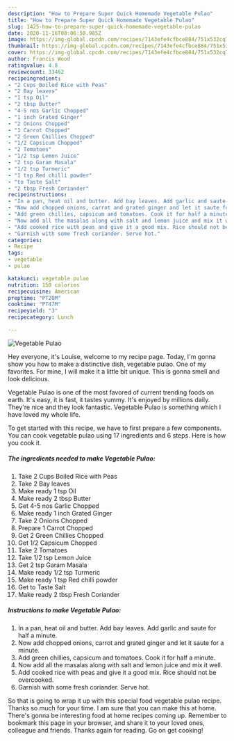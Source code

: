 ```yaml
---
description: "How to Prepare Super Quick Homemade Vegetable Pulao"
title: "How to Prepare Super Quick Homemade Vegetable Pulao"
slug: 1425-how-to-prepare-super-quick-homemade-vegetable-pulao
date: 2020-11-16T08:06:50.985Z
image: https://img-global.cpcdn.com/recipes/7143efe4cfbce884/751x532cq70/vegetable-pulao-recipe-main-photo.jpg
thumbnail: https://img-global.cpcdn.com/recipes/7143efe4cfbce884/751x532cq70/vegetable-pulao-recipe-main-photo.jpg
cover: https://img-global.cpcdn.com/recipes/7143efe4cfbce884/751x532cq70/vegetable-pulao-recipe-main-photo.jpg
author: Francis Wood
ratingvalue: 4.8
reviewcount: 33462
recipeingredient:
- "2 Cups Boiled Rice with Peas"
- "2 Bay leaves"
- "1 tsp Oil"
- "2 tbsp Butter"
- "4-5 nos Garlic Chopped"
- "1 inch Grated Ginger"
- "2 Onions Chopped"
- "1 Carrot Chopped"
- "2 Green Chillies Chopped"
- "1/2 Capsicum Chopped"
- "2 Tomatoes"
- "1/2 tsp Lemon Juice"
- "2 tsp Garam Masala"
- "1/2 tsp Turmeric"
- "1 tsp Red chilli powder"
- "to Taste Salt"
- "2 tbsp Fresh Coriander"
recipeinstructions:
- "In a pan, heat oil and butter. Add bay leaves. Add garlic and saute for half a minute."
- "Now add chopped onions, carrot and grated ginger and let it saute for a minute."
- "Add green chillies, capsicum and tomatoes. Cook it for half a minute."
- "Now add all the masalas along with salt and lemon juice and mix it well."
- "Add cooked rice with peas and give it a good mix. Rice should not be overcooked."
- "Garnish with some fresh coriander. Serve hot."
categories:
- Recipe
tags:
- vegetable
- pulao

katakunci: vegetable pulao 
nutrition: 150 calories
recipecuisine: American
preptime: "PT20M"
cooktime: "PT47M"
recipeyield: "3"
recipecategory: Lunch

---
```



![Vegetable Pulao](https://img-global.cpcdn.com/recipes/7143efe4cfbce884/751x532cq70/vegetable-pulao-recipe-main-photo.jpg)

Hey everyone, it's Louise, welcome to my recipe page. Today, I'm gonna show you how to make a distinctive dish, vegetable pulao. One of my favorites. For mine, I will make it a little bit unique. This is gonna smell and look delicious.

Vegetable Pulao is one of the most favored of current trending foods on earth. It's easy, it is fast, it tastes yummy. It's enjoyed by millions daily. They're nice and they look fantastic. Vegetable Pulao is something which I have loved my whole life.




To get started with this recipe, we have to first prepare a few components. You can cook vegetable pulao using 17 ingredients and 6 steps. Here is how you cook it.

<!--inarticleads1-->

##### The ingredients needed to make Vegetable Pulao:

1. Take 2 Cups Boiled Rice with Peas
1. Take 2 Bay leaves
1. Make ready 1 tsp Oil
1. Make ready 2 tbsp Butter
1. Get 4-5 nos Garlic Chopped
1. Make ready 1 inch Grated Ginger
1. Take 2 Onions Chopped
1. Prepare 1 Carrot Chopped
1. Get 2 Green Chillies Chopped
1. Get 1/2 Capsicum Chopped
1. Take 2 Tomatoes
1. Take 1/2 tsp Lemon Juice
1. Get 2 tsp Garam Masala
1. Make ready 1/2 tsp Turmeric
1. Make ready 1 tsp Red chilli powder
1. Get to Taste Salt
1. Make ready 2 tbsp Fresh Coriander




<!--inarticleads2-->

##### Instructions to make Vegetable Pulao:

1. In a pan, heat oil and butter. Add bay leaves. Add garlic and saute for half a minute.
1. Now add chopped onions, carrot and grated ginger and let it saute for a minute.
1. Add green chillies, capsicum and tomatoes. Cook it for half a minute.
1. Now add all the masalas along with salt and lemon juice and mix it well.
1. Add cooked rice with peas and give it a good mix. Rice should not be overcooked.
1. Garnish with some fresh coriander. Serve hot.




So that is going to wrap it up with this special food vegetable pulao recipe. Thanks so much for your time. I am sure that you can make this at home. There's gonna be interesting food at home recipes coming up. Remember to bookmark this page in your browser, and share it to your loved ones, colleague and friends. Thanks again for reading. Go on get cooking!
